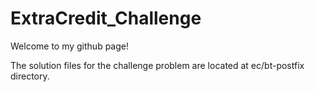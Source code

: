 # ExtraCredit_Challenge
Welcome to my github page!

The solution files for the challenge problem are located at ec/bt-postfix directory.
